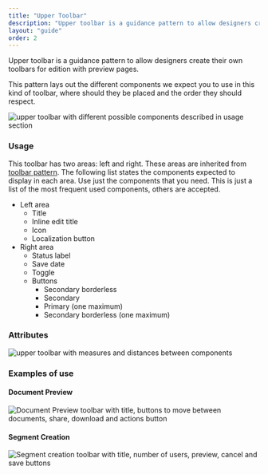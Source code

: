 ```yaml
---
title: "Upper Toolbar"
description: "Upper toolbar is a guidance pattern to allow designers create their own toolbars for edition with preview pages."
layout: "guide"
order: 2
---
```


Upper toolbar is a guidance pattern to allow designers create their own toolbars for edition with preview pages.

This pattern lays out the different components we expect you to use in this kind of toolbar, where should they be placed and the order they should respect.

![upper toolbar with different possible components described in usage section](/images/lexicon/ToolbarUpper.jpg)


### Usage

This toolbar has two areas: left and right. These areas are inherited from [toolbar pattern](../toolbar). The following list states the components expected to display in each area. Use just the components that you need. This is just a list of the most frequent used components, others are accepted.

* Left area
    * Title
    * Inline edit title
    * Icon
    * Localization button
* Right area
    * Status label
    * Save date
    * Toggle
    * Buttons
        * Secondary borderless
        * Secondary 
        * Primary (one maximum)
        * Secondary borderless (one maximum)

### Attributes

![upper toolbar with measures and distances between components](/images/lexicon/ToolbarUpperMeasures.jpg)

### Examples of use

#### Document Preview

![Document Preview toolbar with title, buttons to move between documents, share, download and actions button](/images/lexicon/ToolbarUpperDocPreview.jpg)

#### Segment Creation

![Segment creation toolbar with title, number of users, preview, cancel and save buttons ](/images/lexicon/ToolbarUpperSegmentCreation.jpg)